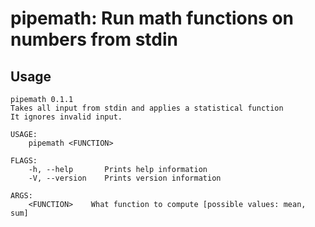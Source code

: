 # pipemath: Run math functions on numbers from stdin

## Usage

```
pipemath 0.1.1
Takes all input from stdin and applies a statistical function
It ignores invalid input.

USAGE:
    pipemath <FUNCTION>

FLAGS:
    -h, --help       Prints help information
    -V, --version    Prints version information

ARGS:
    <FUNCTION>    What function to compute [possible values: mean, sum]
```
